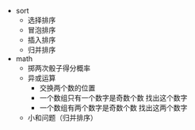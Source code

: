 - sort
  - 选择排序
  - 冒泡排序
  - 插入排序
  - 归并排序
- math
  - 掷两次骰子得分概率
  - 异或运算
    - 交换两个数的位置
    - 一个数组只有一个数字是奇数个数 找出这个数字
    - 一个数组有两个数字是奇数个数 找出这两个数字
  - 小和问题（归并排序）